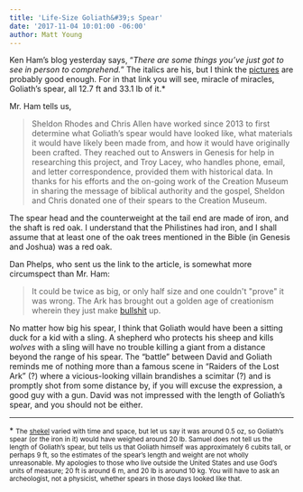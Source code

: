 ```yaml
---
title: 'Life-Size Goliath&#39;s Spear'
date: '2017-11-04 10:01:00 -06:00'
author: Matt Young
---
```

Ken Ham’s blog yesterday says, “*There are some things you’ve just got to see in person to comprehend.*” The italics are his, but I think the [pictures](https://answersingenesis.org/blogs/ken-ham/2017/11/03/life-size-goliaths-spear-donated-creation-museum/) are probably good enough. For in that link you will see, miracle of miracles, Goliath’s spear, all 12.7&nbsp;ft and 33.1&nbsp;lb of it.* 

Mr. Ham tells us,

>Sheldon Rhodes and Chris Allen have worked since 2013 to first determine what Goliath’s spear would have looked like, what materials it would have likely been made from, and how it would have originally been crafted. They reached out to Answers in Genesis for help in researching this project, and Troy Lacey, who handles phone, email, and letter correspondence, provided them with historical data. In thanks for his efforts and the on-going work of the Creation Museum in sharing the message of biblical authority and the gospel, Sheldon and Chris donated one of their spears to the Creation Museum.

The spear head and the counterweight at the tail end are made of iron, and the shaft is red oak. I understand that the Philistines had iron, and I shall assume that at least one of the oak trees mentioned in the Bible (in Genesis and Joshua) was a red oak.

Dan Phelps, who sent us the link to the article, is somewhat more circumspect than Mr. Ham:

>It could be twice as big, or only half size and one couldn't "prove" it was wrong. The Ark has brought out a golden age of creationism wherein they just make [bullshit](https://pandasthumb.org/archives/2017/02/on-bullshit.html) up.

No matter how big his spear, I think that Goliath would have been a sitting duck for a kid with a sling. A shepherd who protects his sheep and kills *wolves* with a sling will have no trouble killing a giant from a distance beyond the range of his spear. The “battle” between David and Goliath reminds me of nothing more than a famous scene in “Raiders of the Lost Ark” (?) where a vicious-looking villain brandishes a scimitar (?) and is promptly shot from some distance by, if you will excuse the expression, a good guy with a gun.
David was not impressed with the length of Goliath’s spear, and you should not be either.

---
&#42; <small>The [shekel]( https://en.wikipedia.org/wiki/Shekel) varied with time and space, but let us say it was around 0.5&nbsp;oz, so Goliath’s spear (or the iron in it) would have weighed around 20&nbsp;lb. Samuel does not tell us the length of Goliath’s spear, but tells us that Goliath himself was approximately 6 cubits tall, or perhaps 9&nbsp;ft, so the estimates of the spear’s length and weight are not wholly unreasonable. My apologies to those who live outside the United States and use God’s units of measure; 20&nbsp;ft is around 6&nbsp;m, and 20&nbsp;lb is around 10&nbsp;kg. You will have to ask an archeologist, not a physicist, whether spears in those days looked like that.</small>
